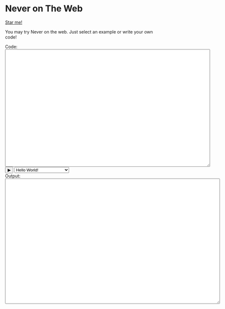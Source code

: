 <link rel="stylesheet" href="../codemirror.css">
<script src="../codemirror.js"></script>
<script src="../never-cm.js"></script>
<script src="../never-lang.js"></script>

# Never on The Web

<!-- Place this tag in your head or just before your close body tag. -->
<script async defer src="https://buttons.github.io/buttons.js"></script>
<a class="github-button" href="https://github.com/never-lang/never" data-icon="octicon-star" data-size="large" data-show-count="true" aria-label="Star never-lang/never on GitHub">Star me!</a>

You may try Never on the web. Just select an example or write your
own code!

<div>
    <label for="input">Code:</label>
    <textarea id="input" name="input" rows="25" cols="80"></textarea>
</div>

<div>
  <button onclick="runNever()">&#x25b6;</button>
  <select id="snippets" onchange="loadExample()">
    <option value="hello">Hello World!</option>
    <option value="fib">Fibonacci Numbers</option>
    <option value="tsum">Array Sum with Recursion</option>
    <option value="fact">Number Factorization</option>
    <option value="f1">First Class Functions</option>
    <option value="bin">Binary Format</option>
    <option value="rodcut">Dynamic Programming</option>
    <option value="div">Divisors</option>
    <option value="lc">List Comprehension</option>
    <option value="variant">Variants</option>
    <option value="range">Ranges 1</option>
    <option value="range2">Ranges 2</option>
    <option value="trian">Pythagorean Triangle</option>
  </select>
</div>

<div>
    <label for="output">Output:</label>
    <textarea id="output" name="output" rows="25" cols="80" style="font-size:1em; font-family:'Roboto Slab', monospace;"></textarea>
</div>

<div>
&nbsp;
</div>

<script language="javascript">
  var hello_world = 
    "func main() -> int\n" +
    "{\n" +
    "    prints(\"Hello World!\\r\\n\");\n" +
    "    0\n" +
    "}\n";

  var fib = 
    "func fib(n : int) -> int\n"+
    "{\n" +
    "    (n == 0) ? 1 : (n == 1) ? 1 : fib(n - 1) + fib(n - 2)\n" +
    "}\n" +
    "\n" +
    "func main() -> int\n" +
    "{\n" +
    "    fib(20)\n" +
    "}\n";

  var tsum =
    "func tsum( t[elems] : int) -> int\n" +
    "{\n" +
    "    func __tsum( sum : int, i : int, t[elems] : int ) -> int\n" +
    "    {\n" +
    "        i < elems ? __tsum( sum + t[i], i + 1, t ) : sum\n" +
    "    };\n" +
    "    __tsum(0, 0, t)\n" +
    "}\n" +
    "\n" +
    "func main() -> int\n" +
    "{\n" +
    "    tsum( [ 10, 20, 30, 40, 50, 60 ] : int )\n" +
    "}\n";

   var fact = 
    "func factorial(n : int) -> int\n" +
    "{\n" +
    "    func factrec(n : int, val : int) -> int\n" +
    "    {\n" +
    "        n == 0 ? val : factrec(n - 1, n * val)\n" +
    "    };\n" +
    "\n" +
    "    factrec(n, 1)\n" +
    "}\n" +
    "\n" + 
    "func main() -> int\n" +
    "{\n" +
    "    factorial(3)\n" +
    "}\n";

   var f1 = 
    "func f1(a : int, b : int, c : int) -> [D] : () -> int\n" +
    "{\n" +
    "    [\n" +
    "        let func () -> int { a + b + c }, \n" +
    "        let func () -> int { a + b - c }  \n" +
    "    ] : () -> int\n" +
    "}\n" +
    "\n" +
    "func main() -> int\n" +
    "{\n" +
    "    f1(80, 90, 100)[1]()\n" +
    "}\n"; 

   var bin =
    "func main() -> int\n" +
    "{\n" +
    "    var n = 32;\n" +
    "\n" +
    "    do\n" +
    "    {\n" +
    "        print(n % 2);\n" +
    "        n = n / 2\n" +
    "    } while (n != 0)\n" +
    "}\n";

   var rodcut =
    "func max(a : int, b : int) -> int\n" +
    "{\n" +
    "    a > b ? a : b\n" +
    "}\n" +
    "\n" +
    "func cutrod(price[P] : int, var memo[M] : int, len : int) -> int\n" +
    "{\n" +
    "    var i = 0;\n" +
    "    var max_p = -1;\n" +
    "\n" +
    "    if (memo[len] != -1)\n" +
    "    {\n" +
    "        max_p = memo[len]\n" +
    "    }\n" +
    "    else\n" +
    "    {\n" +
    "         while (i < len)\n" +
    "         {\n" +
    "             max_p = max(max_p, price[i] + cutrod(price, memo, len - i - 1));\n" +
    "             i = i + 1\n" +
    "         }\n" +
    "    };\n" +
    "    \n" +
    "   memo[len] = max_p\n" +
    "}\n" +
    "\n" +
    "func main() -> int\n" +
    "{\n" +
    "    var price = [ 1, 5, 8, 9, 10, 17, 17, 20 ] : int;\n" +
    "    var memo = [ 0, -1, -1, -1, -1, -1, -1, -1, -1 ] : int; \n" +
    "    \n" +
    "    cutrod(price, memo, 8)\n" +
    "}\n";

    var div =
    "func divisors(n : int) -> int\n" +
    "{\n" +
    "    var i = 1;\n" +
    " \n" +
    "    for (i = 1; i * i <= n; i = i + 1) \n" +
    "    {\n" +
    "        if (n % i == 0)\n" +
    "        {\n" +
    "            if (n / i != i)\n" +
    "            {\n" +
    "                print(n / i);\n" +
    "                print(i)\n" +
    "            }\n" +
    "            else\n" +
    "            {\n" +
    "                print(i)\n" +
    "            }\n" +
    "        }\n" +
    "    }\n" +
    "\n" +
    "}\n" +
    "\n" +
    "func main() -> int\n" +
    "{\n" +
    "    divisors(60)\n" +
    "}\n";

    var lc =
    "func print_cl(cl[D] : int) -> int\n" +
    "{\n" +
    "    var i = 0;\n" +
    "\n" +
    "    for (i = 0; i < D; i = i + 1)\n" +
    "    {\n" +
    "        print(cl[i])\n" +
    "    };\n" +
    "\n" +
    "    0\n" +
    "}\n" +
    "\n" +
    "func cl() -> [_] : int\n" +
    "{\n" +
    "    [ x * x | x in [10, 20, 30, 40, 50] : int ] : int\n" +
    "}\n" +
    "\n" +
    "func main() -> int\n" +
    "{\n" +
    "   print_cl(cl())\n" +
    "}\n";

    var variant =
    "enum Variant { Int { value : int; },\n" +
    "               Float { value : float; },\n" +
    "               Char { value : char; },\n" +
    "               String { value : string; } }\n" +
    "\n" +
    "func printv ( v : Variant ) -> Variant\n" +
    "{\n" +
    "    match (v)\n" +
    "    {\n" +
    "        Variant::Int(value) -> { print(value); v };\n" +
    "        Variant::Float(value) -> { printf(value); v };\n" +
    "        Variant::Char(value) -> { printc(value); v };\n" +
    "        Variant::String(value) -> { prints(value); v };\n" +
    "    }\n" +
    "}\n" +
    "\n" +
    "func main() -> int\n" +
    "{\n" +
    "    let i = 10;\n" +
    "    let f = 10.0;\n" +
    "    let c = 'A';\n" +
    "\n" +
    "    printv(Variant::Int(i));\n" +
    "    printv(Variant::Float(f));\n" +
    "    printv(Variant::Char(c)); prints(\"\\r\\n\");\n" +
    "    printv(Variant::String(\"ten\")); prints(\"\\r\\n\");\n" +
    "\n" +
    "    0\n" +
    "}\n";

    var range =
    "func main() -> int\n" +
    "{\n" +
    "    let hw = \"Hello World!\";\n" +
    "    prints(hw[length(hw)-1 .. 0] + \"\\r\\n\");\n" +
    "    0\n" +
    "}\n";

    var range2 =
    "func pr_range( [ from .. to ] : range ) -> int\n" +
    "{\n" +
    "    prints(\"range [\" + from + \"..\" + to + \"]\\r\\n\");\n" +
    "    0\n" +
    "}\n" +
    "\n" +
    "func pr_ranges( ranges[D] : () -> [..] : range ) -> int\n" +
    "{\n" +
    "    for (gr in ranges)\n" +
    "    {\n" +
    "        pr_range(gr())\n" +
    "    }\n" +
    "}\n" +
    "\n" +
    "func main() -> int\n" +
    "{\n" +
    "    let r = [  let func get_range() -> [..] : range\n" +
    "                {\n" +
    "                    [ from .. to ]\n" +
    "                }\n" +
    "                |\n" +
    "               from in [ 0 .. 10 ];\n" +
    "                to in [ 0 .. 10 ]\n" +
    "            ] : () -> [..] : range;\n" +
    "\n" +
    "    pr_ranges(r);\n" +
    "\n" +
    "    0\n" +
    "}\n";

   var trian = 
    "record Triangle\n" +
    "{\n" +
    "    a : int;\n" +
    "    b : int;\n" +
    "    c : int;\n" +
    "}\n" +
    "\n" +
    "func printTriangle(t[D] : Triangle) -> int\n" +
    "{\n" +
    "    for (d in t)\n" +
    "        prints(\"pythagorean triangle\" +\n" +
    "               \" a = \" + d.a + \n" +
    "               \" b = \" + d.b + \n" +
    "               \" c = \" + d.c + \"\\r\\n\")\n" +
    "}\n" +
    "\n" +
    "func getRange() -> [..] : range\n" +
    "{\n" +
    "    [ 1..13 ]\n" +
    "}\n" +
    "\n" +
    "func main() -> int\n" +
    "{\n" +
    "    let r = getRange();\n" +
    "    let pitria = [ Triangle(a, b, c) |\n" +
    "                     a in r;\n" +
    "                     b in r;\n" +
    "                     c in r;\n" +
    "                     a * a + b * b == c * c ] : Triangle;\n" +
    "\n" +
    "    printTriangle(pitria);\n" +
    "\n" +
    "    0\n" +
    "}\n";

  var snippets = {
      "hello": hello_world,
      "fib": fib,
      "tsum": tsum,
      "fact": fact,
      "f1": f1,
      "bin": bin,
      "rodcut": rodcut,
      "div": div,
      "lc": lc,
      "variant": variant,
      "range": range,
      "range2": range2,
      "trian": trian
  }

  function loadExample() {
    var select = document.getElementById('snippets');
    editor.setValue(snippets[select.value]);
  }

  function runNever() {
    var output = document.getElementById("output");

    output.value = "";
    ret = never(editor.getValue());
    output.value += "\r\nresult: ";
    output.value += ret;
  }

  var editor = CodeMirror.fromTextArea(document.getElementById("input"), {
    lineNumbers: true,
    indentUnit: 4
  });

  var never = Module.cwrap('never','number',['string']);
  
  editor.setValue(hello_world);
</script>


